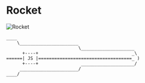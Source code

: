 # Rocket
![Rocket](http://coderpuppy.koding.com/projects/rocketjs/rocket-horiz-med.png)
```
____
    \______________________
                           \____________________
      +----+                                   _\
======| JS |===================================_ )
      +----+                ____________________/
     ______________________/
____/
```